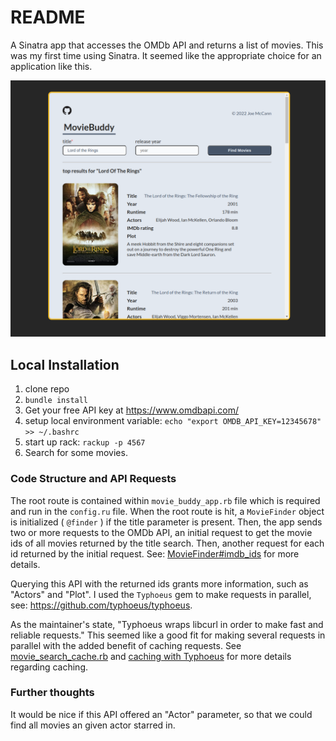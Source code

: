 # README
A Sinatra app that accesses the OMDb API and returns a list of movies. This was my first time using Sinatra. It seemed like the appropriate choice for an application like this.

![Alt text](/public/images/movie-buddy-screenshot.png "Searching for 'Lord of The Rings' movies by title")

## Local Installation

1. clone repo
2. `bundle install`
3. Get your free API key at https://www.omdbapi.com/
6. setup local environment variable: `echo "export OMDB_API_KEY=12345678" >> ~/.bashrc`
7. start up rack: `rackup -p 4567`
8. Search for some movies.

### Code Structure and API Requests

The root route is contained within `movie_buddy_app.rb` file which is required and run in the `config.ru` file.  When the root route is hit, a `MovieFinder` object is initialized ( `@finder` ) if the title parameter is present. Then, the app sends two or more requests to the OMDb API, an initial request to get the movie ids of all movies returned by the title search. Then, another request for each id returned by the initial request. See: [MovieFinder#imdb_ids](https://github.com/joe-mccann-dev/MovieBuddy/blob/8fb7bc229599bd01cc8419f260a598d732a478bf/movie_finder.rb#L36) for more details.

 Querying this API with the returned ids grants more information, such as "Actors" and "Plot". I used the `Typhoeus` gem to make requests in parallel, see: https://github.com/typhoeus/typhoeus. 
 
 As the maintainer's state, "Typhoeus wraps libcurl in order to make fast and reliable requests." This seemed like a good fit for making several requests in parallel with the added benefit of caching requests. See [movie_search_cache.rb](https://github.com/joe-mccann-dev/MovieBuddy/blob/8fb7bc229599bd01cc8419f260a598d732a478bf/movie_search_cache.rb#L1contains) and [caching with Typhoeus](https://github.com/typhoeus/typhoeus#caching) for more details regarding caching.

### Further thoughts

It would be nice if this API offered an "Actor" parameter, so that we could find all movies an given actor starred in.
